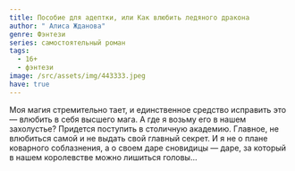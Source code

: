 ```yaml
---
title: Пособие для адептки, или Как влюбить ледяного дракона
author: " Алиса Жданова"
genre: Фэнтези
series: самостоятельный роман
tags:
  - 16+
  - фэнтези
image: /src/assets/img/443333.jpeg
have: true
---
```

Моя магия стремительно тает, и единственное средство исправить это — влюбить в себя высшего мага. А где я возьму его в нашем захолустье? Придется поступить в столичную академию. Главное, не влюбиться самой и не выдать свой главный секрет. И я не о плане коварного соблазнения, а о своем даре сновидицы — даре, за который в нашем королевстве можно лишиться головы…

